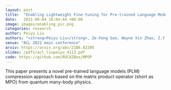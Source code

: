 ```yaml
---
layout: post
title:  "Enabling Lightweight Fine-tuning for Pre-trained Language Model Compression based on Matrix Product Operators"
date:   2021-08-04 18:04:44 +00:00
image: images/enabling_pic.png
categories: research
author: Peiyu Liu
authors: "<strong>Peiyu Liu</strong>, Ze-Feng Gao, Wayne Xin Zhao, Z.Y. Xie, Zhong-Yi Lu and Ji-Rong Wen"
venue: "ACL 2021 main conference"
arxiv: https://arxiv.org/abs/2106.02205
slides: /pdfs/acl_liupeiyu_4113.pdf
code: https://github.com/RUCAIBox/MPOP
---
```

This paper presents a novel pre-trained language models (PLM) compression approach based on the matrix product operator (short as MPO) from quantum many-body physics.
